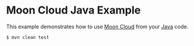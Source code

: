 # Moon Cloud Java Example

This example demonstrates how to use [Moon Cloud](https://aerokube.com/moon-cloud/) from your [Java](https://java.com/) code.

```
$ mvn clean test
```
